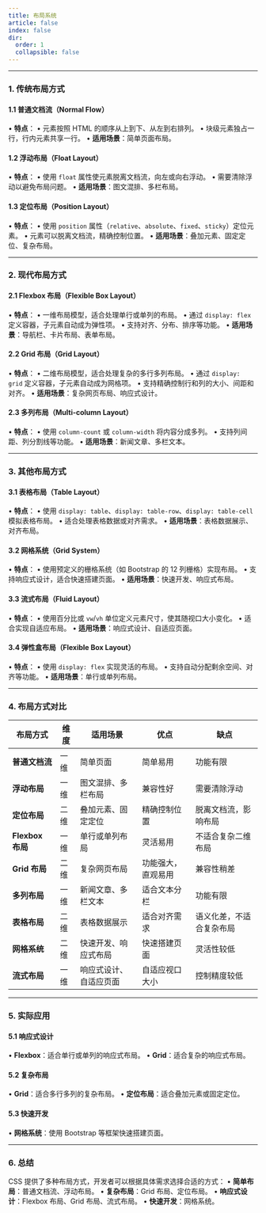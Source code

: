 ```yaml
---
title: 布局系统
article: false
index: false
dir:
  order: 1
  collapsible: false
---
```


---

### **1. 传统布局方式**
#### **1.1 普通文档流（Normal Flow）**
• **特点**：
  • 元素按照 HTML 的顺序从上到下、从左到右排列。
  • 块级元素独占一行，行内元素共享一行。
• **适用场景**：简单页面布局。

#### **1.2 浮动布局（Float Layout）**
• **特点**：
  • 使用 `float` 属性使元素脱离文档流，向左或向右浮动。
  • 需要清除浮动以避免布局问题。
• **适用场景**：图文混排、多栏布局。

#### **1.3 定位布局（Position Layout）**
• **特点**：
  • 使用 `position` 属性（`relative`、`absolute`、`fixed`、`sticky`）定位元素。
  • 元素可以脱离文档流，精确控制位置。
• **适用场景**：叠加元素、固定定位、复杂布局。

---

### **2. 现代布局方式**
#### **2.1 Flexbox 布局（Flexible Box Layout）**
• **特点**：
  • 一维布局模型，适合处理单行或单列的布局。
  • 通过 `display: flex` 定义容器，子元素自动成为弹性项。
  • 支持对齐、分布、排序等功能。
• **适用场景**：导航栏、卡片布局、表单布局。

#### **2.2 Grid 布局（Grid Layout）**
• **特点**：
  • 二维布局模型，适合处理复杂的多行多列布局。
  • 通过 `display: grid` 定义容器，子元素自动成为网格项。
  • 支持精确控制行和列的大小、间距和对齐。
• **适用场景**：复杂网页布局、响应式设计。

#### **2.3 多列布局（Multi-column Layout）**
• **特点**：
  • 使用 `column-count` 或 `column-width` 将内容分成多列。
  • 支持列间距、列分割线等功能。
• **适用场景**：新闻文章、多栏文本。

---

### **3. 其他布局方式**
#### **3.1 表格布局（Table Layout）**
• **特点**：
  • 使用 `display: table`、`display: table-row`、`display: table-cell` 模拟表格布局。
  • 适合处理表格数据或对齐需求。
• **适用场景**：表格数据展示、对齐布局。

#### **3.2 网格系统（Grid System）**
• **特点**：
  • 使用预定义的栅格系统（如 Bootstrap 的 12 列栅格）实现布局。
  • 支持响应式设计，适合快速搭建页面。
• **适用场景**：快速开发、响应式布局。

#### **3.3 流式布局（Fluid Layout）**
• **特点**：
  • 使用百分比或 `vw`/`vh` 单位定义元素尺寸，使其随视口大小变化。
  • 适合实现自适应布局。
• **适用场景**：响应式设计、自适应页面。

#### **3.4 弹性盒布局（Flexible Box Layout）**
• **特点**：
  • 使用 `display: flex` 实现灵活的布局。
  • 支持自动分配剩余空间、对齐等功能。
• **适用场景**：单行或单列布局。

---

### **4. 布局方式对比**
| 布局方式         | 维度 | 适用场景               | 优点               | 缺点                     |
| ---------------- | ---- | ---------------------- | ------------------ | ------------------------ |
| **普通文档流**   | 一维 | 简单页面               | 简单易用           | 功能有限                 |
| **浮动布局**     | 一维 | 图文混排、多栏布局     | 兼容性好           | 需要清除浮动             |
| **定位布局**     | 二维 | 叠加元素、固定定位     | 精确控制位置       | 脱离文档流，影响布局     |
| **Flexbox 布局** | 一维 | 单行或单列布局         | 灵活易用           | 不适合复杂二维布局       |
| **Grid 布局**    | 二维 | 复杂网页布局           | 功能强大，直观易用 | 兼容性稍差               |
| **多列布局**     | 一维 | 新闻文章、多栏文本     | 适合文本分栏       | 功能有限                 |
| **表格布局**     | 二维 | 表格数据展示           | 适合对齐需求       | 语义化差，不适合复杂布局 |
| **网格系统**     | 二维 | 快速开发、响应式布局   | 快速搭建页面       | 灵活性较低               |
| **流式布局**     | 一维 | 响应式设计、自适应页面 | 自适应视口大小     | 控制精度较低             |

---

### **5. 实际应用**
#### **5.1 响应式设计**
• **Flexbox**：适合单行或单列的响应式布局。
• **Grid**：适合复杂的响应式布局。

#### **5.2 复杂布局**
• **Grid**：适合多行多列的复杂布局。
• **定位布局**：适合叠加元素或固定定位。

#### **5.3 快速开发**
• **网格系统**：使用 Bootstrap 等框架快速搭建页面。

---

### **6. 总结**
CSS 提供了多种布局方式，开发者可以根据具体需求选择合适的方式：
• **简单布局**：普通文档流、浮动布局。
• **复杂布局**：Grid 布局、定位布局。
• **响应式设计**：Flexbox 布局、Grid 布局、流式布局。
• **快速开发**：网格系统。
